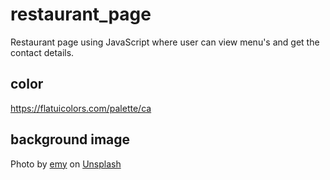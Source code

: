 # restaurant_page
Restaurant page using JavaScript where user can view menu's and get the contact details.

## color
https://flatuicolors.com/palette/ca

## background image
<span>Photo by <a href="https://unsplash.com/@grimnoire?utm_source=unsplash&amp;utm_medium=referral&amp;utm_content=creditCopyText">emy</a> on <a href="https://unsplash.com/s/photos/food?utm_source=unsplash&amp;utm_medium=referral&amp;utm_content=creditCopyText">Unsplash</a></span>
